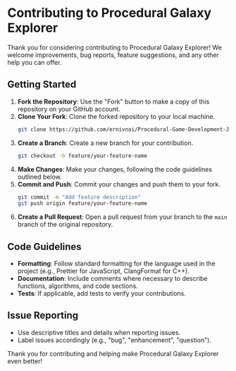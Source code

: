 # Contributing to Procedural Galaxy Explorer

Thank you for considering contributing to Procedural Galaxy Explorer! We welcome improvements, bug reports, feature suggestions, and any other help you can offer.

## Getting Started

1. **Fork the Repository**: Use the "Fork" button to make a copy of this repository on your GitHub account.
2. **Clone Your Fork**: Clone the forked repository to your local machine.
   ```bash
   git clone https://github.com/ernivnai/Procedural-Game-Development-Journey.git
   ```
3. **Create a Branch**: Create a new branch for your contribution.
   ```bash
   git checkout -b feature/your-feature-name
   ```
4. **Make Changes**: Make your changes, following the code guidelines outlined below.
5. **Commit and Push**: Commit your changes and push them to your fork.
   ```bash
   git commit -m "Add feature description"
   git push origin feature/your-feature-name
   ```
6. **Create a Pull Request**: Open a pull request from your branch to the `main` branch of the original repository.

## Code Guidelines

- **Formatting**: Follow standard formatting for the language used in the project (e.g., Prettier for JavaScript, ClangFormat for C++).
- **Documentation**: Include comments where necessary to describe functions, algorithms, and code sections.
- **Tests**: If applicable, add tests to verify your contributions.
  
## Issue Reporting

- Use descriptive titles and details when reporting issues.
- Label issues accordingly (e.g., "bug", "enhancement", "question").
  
Thank you for contributing and helping make Procedural Galaxy Explorer even better!